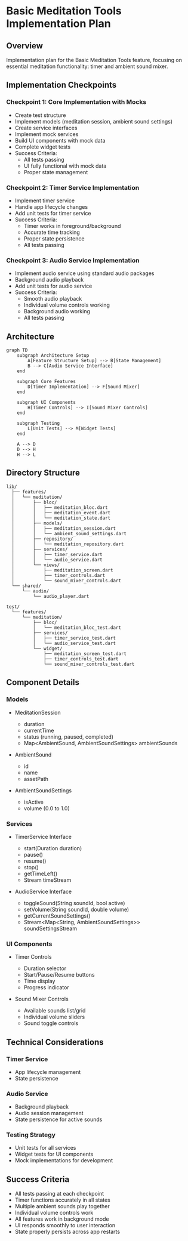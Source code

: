 # Basic Meditation Tools Implementation Plan

## Overview
Implementation plan for the Basic Meditation Tools feature, focusing on essential meditation functionality: timer and ambient sound mixer.

## Implementation Checkpoints

### Checkpoint 1: Core Implementation with Mocks
- Create test structure
- Implement models (meditation session, ambient sound settings)
- Create service interfaces
- Implement mock services
- Build UI components with mock data
- Complete widget tests
- Success Criteria:
  * All tests passing
  * UI fully functional with mock data
  * Proper state management

### Checkpoint 2: Timer Service Implementation
- Implement timer service
- Handle app lifecycle changes
- Add unit tests for timer service
- Success Criteria:
  * Timer works in foreground/background
  * Accurate time tracking
  * Proper state persistence
  * All tests passing

### Checkpoint 3: Audio Service Implementation
- Implement audio service using standard audio packages
- Background audio playback
- Add unit tests for audio service
- Success Criteria:
  * Smooth audio playback
  * Individual volume controls working
  * Background audio working
  * All tests passing

## Architecture

```mermaid
graph TD
    subgraph Architecture Setup
        A[Feature Structure Setup] --> B[State Management]
        B --> C[Audio Service Interface]
    end
    
    subgraph Core Features
        D[Timer Implementation] --> F[Sound Mixer]
    end
    
    subgraph UI Components
        H[Timer Controls] --> I[Sound Mixer Controls]
    end
    
    subgraph Testing
        L[Unit Tests] --> M[Widget Tests]
    end
    
    A --> D
    D --> H
    H --> L
```

## Directory Structure
```
lib/
  ├── features/
  │   └── meditation/
  │       ├── bloc/
  │       │   ├── meditation_bloc.dart
  │       │   ├── meditation_event.dart
  │       │   └── meditation_state.dart
  │       ├── models/
  │       │   ├── meditation_session.dart
  │       │   └── ambient_sound_settings.dart
  │       ├── repository/
  │       │   └── meditation_repository.dart
  │       ├── services/
  │       │   ├── timer_service.dart
  │       │   └── audio_service.dart
  │       └── views/
  │           ├── meditation_screen.dart
  │           ├── timer_controls.dart
  │           └── sound_mixer_controls.dart
  └── shared/
      └── audio/
          └── audio_player.dart

test/
  └── features/
      └── meditation/
          ├── bloc/
          │   └── meditation_bloc_test.dart
          ├── services/
          │   ├── timer_service_test.dart
          │   └── audio_service_test.dart
          └── widget/
              ├── meditation_screen_test.dart
              ├── timer_controls_test.dart
              └── sound_mixer_controls_test.dart
```

## Component Details

### Models
- MeditationSession
  * duration
  * currentTime
  * status (running, paused, completed)
  * Map<AmbientSound, AmbientSoundSettings> ambientSounds

- AmbientSound
  * id
  * name
  * assetPath

- AmbientSoundSettings
  * isActive
  * volume (0.0 to 1.0)

### Services
- TimerService Interface
  * start(Duration duration)
  * pause()
  * resume()
  * stop()
  * getTimeLeft()
  * Stream<Duration> timeStream

- AudioService Interface
  * toggleSound(String soundId, bool active)
  * setVolume(String soundId, double volume)
  * getCurrentSoundSettings()
  * Stream<Map<String, AmbientSoundSettings>> soundSettingsStream

### UI Components
- Timer Controls
  * Duration selector
  * Start/Pause/Resume buttons
  * Time display
  * Progress indicator

- Sound Mixer Controls
  * Available sounds list/grid
  * Individual volume sliders
  * Sound toggle controls

## Technical Considerations

### Timer Service
- App lifecycle management
- State persistence

### Audio Service
- Background playback
- Audio session management
- State persistence for active sounds

### Testing Strategy
- Unit tests for all services
- Widget tests for UI components
- Mock implementations for development

## Success Criteria
- All tests passing at each checkpoint
- Timer functions accurately in all states
- Multiple ambient sounds play together
- Individual volume controls work
- All features work in background mode
- UI responds smoothly to user interaction
- State properly persists across app restarts